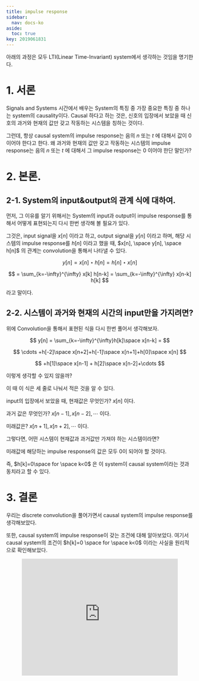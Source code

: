 ```yaml
---
title: impulse response
sidebar:
  nav: docs-ko
aside:
  toc: true
key: 2019061831
---
```


아래의 과정은 모두 LTI(Linear Time-Invariant) system에서 생각하는 것임을 명기한다.

# 1. 서론

Signals and Systems 시간에서 배우는 System의 특징 중 가장 중요한 특징 중 하나는 system의 causality이다. Causal 하다고 하는 것은, 신호의 입장에서 보았을 때 신호의 과거와 현재의 값만 갖고 작동하는 시스템을 칭하는 것이다.

그런데, 항상 causal system의 impulse response는 음의 $n$ 또는 $t$ 에 대해서 값이 0이어야 한다고 한다. 왜 과거와 현재의 값만 갖고 작동하는 시스템의 impulse response는 음의 $n$ 또는 $t$ 에 대해서 그 impulse response는 $0$ 이어야 한단 말인가?

# 2. 본론.

## 2-1. System의 input&output의 관계 식에 대하여.

먼저, 그 이유를 알기 위해서는 System의 input과 output이 impulse response를 통해서 어떻게 표현되는지 다시 한번 생각해 볼 필요가 있다.

그것은, input signal을 $x[n]$ 이라고 하고, output signal을 $y[n]$ 이라고 하며, 해당 시스템의 impulse response를 $h[n]$ 이라고 했을 때, $x[n], \space y[n], \space h[n]$ 의 관계는 convolution을 통해서 나타낼 수 있다.

$$
y[n] = x[n] \star h[n] = h[n] \star x[n]
$$

$$
= \sum_{k=-\infty}^{\infty} x[k] h[n-k] = \sum_{k=-\infty}^{\infty} x[n-k] h[k]
$$

라고 말이다.

## 2-2. 시스템이 과거와 현재의 시간의 input만을 가지려면?

위에 Convolution을 통해서 표현된 식을 다시 한번 풀어서 생각해보자.

$$
y[n] = \sum_{k=-\infty}^{\infty}h[k]\space x[n-k] =
$$

$$
\cdots +h[-2]\space x[n+2]+h[-1]\space x[n+1]+h[0]\space x[n]
$$

$$
+h[1]\space x[n-1] + h[2]\space x[n-2]+\cdots
$$

이렇게 생각할 수 있지 않을까?

이 때 이 식은 세 줄로 나눠서 적은 것을 알 수 있다.

input의 입장에서 보았을 때, 현재값은 무엇인가? $x[n]$ 이다.

과거 값은 무엇인가? $x[n-1], x[n-2], \cdots$ 이다.

미래값은? $x[n+1], x[n+2], \cdots$ 이다.

그렇다면, 어떤 시스템이 현재값과 과거값만 가져야 하는 시스템이라면?

미래값에 해당하는 impulse response의 값은 모두 0이 되어야 할 것이다.


즉, $h[k]=0\space for \space k<0$ 은 이 system이 causal system이라는 것과 동치라고 할 수 있다.

# 3. 결론

우리는 discrete convolution을 풀어가면서 causal system의 impulse response를 생각해보았다.

또한, causal system의 impulse response이 갖는 조건에 대해 알아보았다. 여기서 causal system의 조건이 $h[k]=0 \space for \space k<0$ 이라는 사실을 원리적으로 확인해보았다.

<center>
<iframe width="420" height="315" src="https://www.youtube.com/embed/E-DkbBSsPVY" frameborder="0" allowfullscreen></iframe>
</center>
